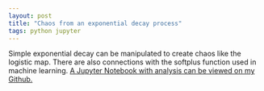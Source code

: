 ```yaml
---
layout: post
title: "Chaos from an exponential decay process"
tags: python jupyter
---
```

Simple exponential decay can be manipulated to create chaos like the logistic map. There are also connections with the softplus function used in machine learning. [A Jupyter Notebook with analysis can be viewed on my Github.](https://github.com/brsr/math/blob/master/Chaos%20from%20Exponential%20Decay.ipynb)
